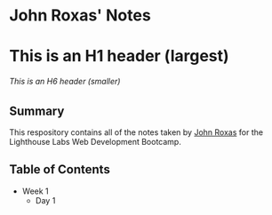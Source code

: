 # John Roxas' Notes
# This is an H1 header (largest)
###### This is an H6 header (smaller)

## Summary
This respository contains all of the notes taken by [John Roxas](https://github.com/John-Roxas) for the Lighthouse Labs Web Development Bootcamp.

## Table of Contents
* Week 1
    * Day 1